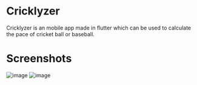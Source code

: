 # Cricklyzer
Cricklyzer  is an mobile app made in flutter which can be used to calculate the pace of cricket ball or baseball. 

# Screenshots

![image](https://github.com/user-attachments/assets/03e47cd5-8622-4600-80a0-c1a991610d79)
![image](https://github.com/user-attachments/assets/cd0295d8-5647-4f39-bf61-874ed2cd2c70)


